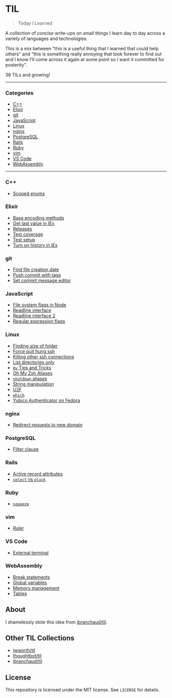 # TIL

> Today I Learned

A collection of concise write-ups on small things I learn day to day across a
variety of languages and technologies.

This is a mix between "this is a useful thing that I learned that could help
others" and "this is something really annoying that took forever to find out and
I know I'll come across it again at some point so I want it committed for
posterity".

36 TILs and growing!

---

### Categories

- [C++](#C++)
- [Elixir](#Elixir)
- [git](#git)
- [JavaScript](#JavaScript)
- [Linux](#Linux)
- [nginx](#nginx)
- [PostgreSQL](#PostgreSQL)
- [Rails](#Rails)
- [Ruby](#Ruby)
- [vim](#vim)
- [VS Code](#VS-Code)
- [WebAssembly](#WebAssembly)

---

### C++

- [Scoped enums](c++/scoped-enums.md)

### Elixir

- [Base encoding methods](elixir/base-encoding-methods.md)
- [Get last value in IEx](elixir/get-last-value-in-iex.md)
- [Releases](elixir/releases.md)
- [Test coverage](elixir/test-coverage.md)
- [Test setup](elixir/test-setup.md)
- [Turn on history in IEx](elixir/turn-on-history-in-iex.md)

### git

- [Find file creation date](git/find-file-creation-date.md)
- [Push commit with tags](git/push-commit-with-tags.md)
- [Set commit message editor](git/set-commit-message-editor.md)

### JavaScript

- [File system flags in Node](javascript/file-system-flags-in-node.md)
- [Readline interface](javascript/readline-interface.md)
- [Readline interface 2](javascript/readline-interface-2.md)
- [Regular expression flags](javascript/regular-expression-flags.md)

### Linux

- [Finding size of folder](linux/finding-size-of-folder.md)
- [Force quit hung ssh](linux/force-quit-hung-ssh.md)
- [Killing other ssh connections](linux/killing-other-ssh-connections.md)
- [List directories only](linux/list-directories-only.md)
- [`mv` Tips and Tricks](linux/mv-tips-and-tricks.md)
- [Oh My Zsh Aliases](linux/oh-my-zsh-aliases.md)
- [`shutdown` aliases](linux/shutdown-aliases.md)
- [String manipulation](linux/string-manipulation.md)
- [U2F](linux/u2f.md)
- [`which`](linux/which.md)
- [Yubico Authenticator on Fedora](linux/yubico-authenticator-on-fedora.md)

### nginx

- [Redirect requests to new domain](nginx/redirect-requests-to-new-domain.md)

### PostgreSQL

- [Filter clause](postgresql/filter-clause.md)

### Rails

- [Active record attributes](rails/active-record-attributes.md)
- [`select` vs `pluck`](rails/select-vs-pluck.md)

### Ruby

- [`squeeze`](ruby/squeeze.md)

### vim

- [Ruler](vim/ruler.md)

### VS Code

- [External terminal](vs-code/external-terminal.md)

### WebAssembly

- [Break statements](webassembly/break-statements.md)
- [Global variables](webassembly/global-variables.md)
- [Memory management](webassembly/memory-management.md)
- [Tables](webassembly/tables.md)

## About

I shamelessly stole this idea from
[jbranchaud/til](https://github.com/jbranchaud/til).

## Other TIL Collections

- [jwworth/til](https://github.com/jwworth/til)
- [thoughtbot/til](https://github.com/thoughtbot/til)
- [jbranchaud/til](https://github.com/jbranchaud/til)

## License

This repository is licensed under the MIT license. See `LICENSE` for
details.
